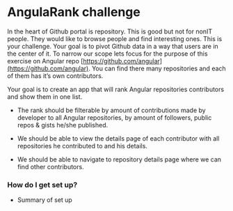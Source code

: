 # AngulaRank challenge #

In the heart of Github portal is repository. This is good but not for non­IT people. 
They would like to browse people and find interesting ones. 
This is your challenge. Your goal is to pivot Github data in a way that users are in the center of it. 
To narrow our scope lets focus for the purpose of this exercise on Angular repo [https://github.com/angular](https://github.com/angular). 
You can find there many repositories and each of them has it’s own contributors.

Your goal is to create an app that will rank Angular repositories contributors and show them in one list.

* The rank should be filterable by amount of contributions made by developer to all
Angular repositories, by amount of followers, public repos & gists he/she published.  

* We should be able to view the details page of each contributor with all repositories he
contributed to and his details.

* We should be able to navigate to repository details page where we can find other contributors.

### How do I get set up? ###

* Summary of set up


